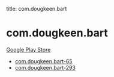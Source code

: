 title: com.dougkeen.bart
# com.dougkeen.bart


[Google Play Store](https://play.google.com/store/apps/details?id=com.dougkeen.bart)


* [com.dougkeen.bart-65](./com.dougkeen.bart-65/)
* [com.dougkeen.bart-293](./com.dougkeen.bart-293/)